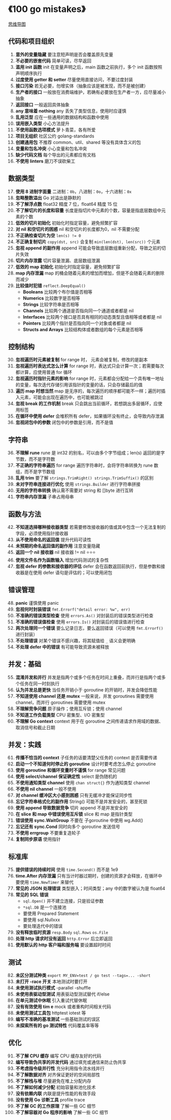 # 《100 go mistakes》

[思维导图](/mind.html?path=/language/go/《100%20go%20mistakes》&initialexpandlevel=2)

## 代码和项目组织

1. **意外的变量隐藏** 要注意短声明是否会覆盖原先变量
2. **不必要的嵌套代码** 简单可读，尽早返回
3. **滥用 init 函数** init 在变量声明之后，main 函数之前执行，多个 init 函数按照声明顺序执行
4. **过度使用 getter 和 setter** 尽量使用直接访问，不要过度封装
5. **接口污染** 若无必要，勿增实体（抽象应该是被发现，而不是被创建）
6. **生产者的接口** 一般放在消费端维护，若确有必要放在生产者一方，应尽量减小抽象
7. **返回接口** 一般返回具体抽象
8. **any 意味着 nothing** any 丢失了类型信息，使用时应谨慎
9. **乱用泛型** 应在一些通用的数据结构和函数中使用
10. **误用嵌入类型** 小心方法提升
11. **不使用函数选项模式** 萝卜青菜，各有所爱
12. **项目无组织** 社区公约 golang-standards
13. **创建通用包** 不推荐 common、util、shared 等没有具体含义的包
14. **变量和包名冲突** 小心变量和包名冲突
15. **缺少代码文档** 每个导出的元素都应有文档
16. **不使用 linters** 磨刀不误砍柴工

## 数据类型

17. **使用 8 进制字面量** 二进制：`0b`，八进制：`0o`，十六进制：`0x`
18. **忽略整数溢出** Go 对溢出是静默的
19. **不了解浮点数** float32 精度 7 位，float64 精度 15 位
20. **不了解切片的长度和容量** 长度是指切片中元素的个数，容量是指底层数组中元素的个数
21. **低效的切片初始化** 初始化时指定容量，避免频繁扩容
22. **对 nil 和空切片的困惑** nil 和空切片的长度都为0，nil 不需要分配
23. **不正确检查切片为空** `len(s) != 0`
24. **不正确复制切片** `copy(dst, src)` 会复制 `min(len(dst), len(src))` 个元素
25. **忽视 append 的副作用** append 可能会导致底层数组重新分配，导致之前的切片失效
26. **切片内存泄露** 切片容量泄漏、底层数组泄漏
27. **低效的 map 初始化** 初始化时指定容量，避免频繁扩容
28. **map 内存泄漏** map 的桶会随着元素的增加而增加，但是不会随着元素的删除而减少
29. **比较值时犯错** `reflect.DeepEqual()`
    - **Booleans** 比较两个布尔值是否相等
    - **Numerics** 比较数字是否相等
    - **Strings** 比较字符串是否相等
    - **Channels** 比较两个通道是否指向同一个通道或者都是 nil
    - **Interfaces** 比较两个接口是否具有相同的动态类型且值相等或者都是 nil
    - **Pointers** 比较两个指针是否指向同一个对象或者都是 nil
    - **Structs and Arrays** 比较结构体或者数组的每个元素是否相等

## 控制结构

30. **忽视遍历时元素被复制** for range 时， 元素会被复制，修改的是副本
31. **忽视遍历时表达式怎么计算** for range 时，表达式只会计算一次；若需要每次都计算，应使用普通 for 循环
32. **忽视遍历时指针元素的影响** for range 时，元素都会分配给一个具有唯一地址的变量，每次迭代存储引用该指针的变量的话，只会存储最后的值
33. **遍历 map 时想当然** map 是无序的，每次遍历的顺序都可能不一样；遍历时插入元素，可能会出现在遍历中，也可能被跳过
34. **忽视 break 的工作机制** break 只会跳出当前循环，若想跳出多层循环，应使用标签
35. **在循环中使用 defer** 会堆积所有 defer，如果循环没有终止，会导致内存泄漏
101. **忽视闭包中的参数** 闭包中的参数是引用，而不是值

## 字符串

36. **不理解 rune** rune 是 int32 的别名，可以由多个字节组成；len(s) 返回的是字节数，而不是字符数
37. **不正确的字符串遍历** for range 遍历字符串时，会将字符串转换为 rune 数组，而不是字节数组
38. **乱用 trim** 要了解 `strings.TrimRight() strings.TrimSuffix()` 的区别
39. **未对字符串连接进行优化** 使用 `strings.Builder` 进行字符串拼接
40. **无用的字符串转换** 确认需不需要对 string 和 []byte 进行互转
41. **字符串内存泄漏** 子串占用母串

## 函数与方法

42. **不知道选择哪种接收器类型** 若需要修改接收器的值或其中包含一个无法复制的字段，必须使用指针接收器
43. **从不使用命名的返回值** 提升代码可读性
44. **未预期的命名返回值的副作用** 注意变量隐藏
45. **返回一个 nil 接收器** nil 接收器 != nil ⭐️⭐️⭐️
46. **使用文件名作为函数输入** 增加代码测试的复杂性
47. **忽视 defer 的参数和接收器的评估** defer 会在函数返回前执行，但是参数和接收器是在使用 defer 语句是评估的；可以使用闭包

## 错误管理

48. **panic** 谨慎使用 panic
49. **忽视何时封装错误** `fmt.Errorf("detail error: %w", err)`
50. **不准确的错误类型检查** 使用 `errors.As()` 对封装后的错误类型进行检查
51. **不准确的错误值检查** 使用 `errors.Is()` 对封装后的错误值进行检查
52. **两次处理同一个错误** 要么记录日志，要么返回错误（可以使用 `fmt.Errorf()` 进行封装）
53. **不处理错误** 对某个错误不感兴趣，将其赋值给 `_` 语义会更明确
54. **不处理 defer 中的错误** 有可能导致资源未被释放

## 并发：基础

55. **混淆并发和并行** 并发是指两个或多个任务在时间上重叠，而并行是指两个或多个任务在同一时刻执行
56. **认为并发总是更快** 当任务开销小于 goroutine 的开销时，并发会降低性能
57. **不知道使用 channel 还是 mutex** 一般来说，并发 goroutines 需要使用 channel，而并行 goroutines 需要使用 mutex
58. **不理解竞争问题** 原子操作；使用互斥锁；使用 channel
59. **不知道工作负载类型** CPU 密集型、I/O 密集型
60. **不理解 Go context** context 用于在 goroutine 之间传递请求作用域的数据、取消信号和截止日期

## 并发：实践

61. **传播不恰当的 context** 子任务的话要清楚父任务的 context 是否需要传递
62. **启动一个不知道何时停止的 goroutine** 设计时要考虑怎么停止 goroutine
63. **使用 goroutine 和循环变量时不谨慎** for range 常见问题
64. **使用 select/channel 保证确定性** select 是伪随机的
65. **不使用通知类型 channel** 使用 `chan struct{}` 作为通知类型 channel
66. **不使用 nil channel** 一般不使用
67. **对 channel 缓冲区大小感到困惑** 只有无缓冲才能保证同步性
68. **忘记字符串格式化的副作用** String() 可能不是并发安全的，甚至死锁
69. **使用 append 导致数据竞争** 切片 append 不是并发安全的
70. **在 slice 和 map 中错误使用互斥锁** slice 和 map 是指针类型
71. **错误使用 sync.WaitGroup** 不要在 子goroutine 中使用 wg.Add()
72. **忘记还有 sync.Cond** 同时向多个 goroutine 发送信号
73. **不使用 errgroup** 不要重复造轮子
74. **复制同步原语** 使用指针

## 标准库

75. **提供错误的持续时间** 使用 `time.Second()` 而不是 1e9
76. **time.After 内存泄漏** 只有当计时器过期时，创建的资源才会释放，在循环中要使用 `time.NewTimer` 来替代
77. **常见的 JSON 处理错误** 类型嵌入；时间类型；any 中的数字被认为是 float64
78. **常见的 SQL 错误**
    - `sql.Open()` 并不建立连接，只是验证参数
    - `*sql.DB` 是一个连接池
    - 要使用 Prepared Statement
    - 要使用 sql.Nullxxx
    - 要处理迭代中的错误
79. **没有释放临时资源** `resp.Body` `sql.Rows` `os.File`
80. **处理 http 请求时没有返回** `http.Error` 后立即返回
81. **使用默认的 http 客户端和服务端** 要设置超时时间

## 测试

82. **未区分测试种类** `export MY_ENV=test / go test --tags=... -short`
83. **未打开 -race 开关** 本地测试时要打开
84. **未使用测试执行模式** -parallel -shuffle
85. **未使用表驱动型测试** 用表驱动型测试替代 if/else
86. **在单元测试中休眠** 引入重试代替休眠
87. **没有有效使用 tim e** mock 或者重构时间相关代码
88. **未使用测试工具包** httptest iotest 等
89. **编写不准确的基准测试** 一些基础测试的误区
90. **未探索所有的 go 测试特性** 代码覆盖率等等

## 优化

91. **不了解 CPU 缓存** 编写 CPU 缓存友好的代码
92. **编写导致伪共享的并发代码** 通过填充或通信来防止伪共享
93. **不考虑指令级并行性** 充分利用指令流水线并行
94. **不了解数据对齐** 对齐保证更好的空间局部性
95. **不了解栈与堆** 尽量避免在堆上分配内存
96. **不了解如何减少分配** 初始容量和池化技术
97. **没有依赖内联** 内联是提升性能的有效手段
98. **没有使用 Go 诊断工具** profile trace
99. **不了解 GC 的工作原理** 了解一些 GC 细节
100. **不了解容器对 Go 程序的影响** 了解一些 GC 细节